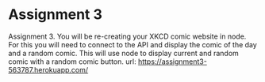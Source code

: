 # Assignment 3

Assignment 3. You will be re-creating your XKCD comic website in node. For this you will need to connect to the API and display the comic of the day and a random comic.
This will use node to display current and random comic with a random comic button.
url: https://assignment3-563787.herokuapp.com/
